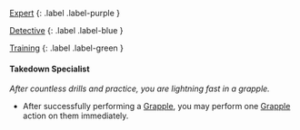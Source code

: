 
[Expert](Game/Progress#Expert)
{: .label .label-purple }

[Detective](Game/Detective)
{: .label .label-blue }

[Training](Game/Progress#Training)
{: .label .label-green }
#### Takedown Specialist
*After countless drills and practice, you are lightning fast in a grapple.*
* After successfully performing a [Grapple](Game/Core/Special-Combat-Actions#Grapple), you may perform one [Grapple](Game/Core/Special-Combat-Actions#Grapple) action on them immediately.

